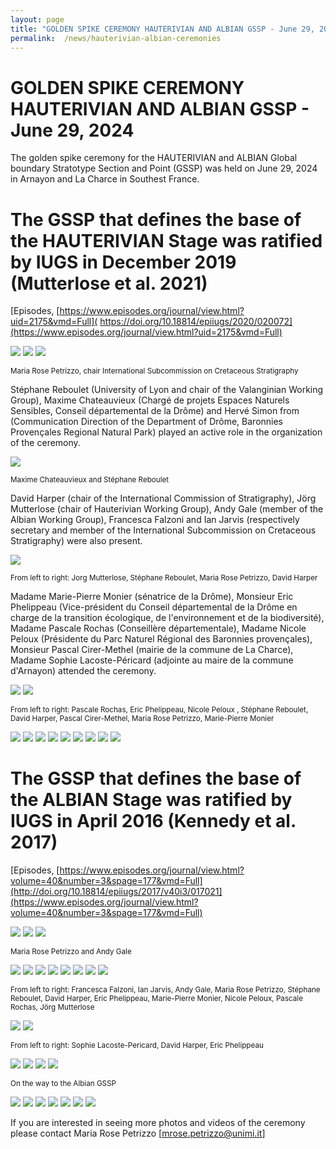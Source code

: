 ```yaml
---
layout: page
title: "GOLDEN SPIKE CEREMONY HAUTERIVIAN AND ALBIAN GSSP - June 29, 2024"
permalink:  /news/hauterivian-albian-ceremonies
---
```

# GOLDEN SPIKE CEREMONY HAUTERIVIAN AND ALBIAN GSSP - June 29, 2024

The golden spike ceremony for the HAUTERIVIAN and ALBIAN Global boundary Stratotype Section and Point (GSSP) was held on June 29, 2024 in Arnayon and La Charce in Southest France.



# The GSSP that defines the base of the HAUTERIVIAN Stage was ratified by IUGS in December 2019 (Mutterlose et al. 2021) 

[Episodes, [https://www.episodes.org/journal/view.html?uid=2175&vmd=Full]( https://doi.org/10.18814/epiiugs/2020/020072](https://www.episodes.org/journal/view.html?uid=2175&vmd=Full)

![](https://stratigraphy.org/subcommission-cretaceous/images/hauteriviannail.jpg) 
![](https://stratigraphy.org/subcommission-cretaceous/images/hauteriviannail1.jpg) 
![](https://stratigraphy.org/subcommission-cretaceous/images/hauteriviannail1a.jpg) 
<p style="font-size:smaller;">Maria Rose Petrizzo, chair International Subcommission on Cretaceous Stratigraphy</p>

Stéphane Reboulet (University of Lyon and chair of the Valanginian Working Group), Maxime Chateauvieux (Chargé de projets Espaces Naturels Sensibles, Conseil départemental de la Drôme) and Hervé Simon from (Communication Direction of the Department of Drôme, Baronnies Provençales Regional Natural Park) played an active role in the organization of the ceremony.

![](https://stratigraphy.org/subcommission-cretaceous/images/hauteriviannail2.jpg) 

<p style="font-size:smaller;"> Maxime Chateauvieux and Stéphane Reboulet</p>

David Harper (chair of the International Commission of Stratigraphy), Jörg Mutterlose (chair of Hauterivian Working Group), Andy Gale (member of the Albian Working Group), Francesca Falzoni and Ian Jarvis (respectively secretary and member of the International Subcommission on Cretaceous Stratigraphy) were also present.

![](https://stratigraphy.org/subcommission-cretaceous/images/hauteriviannail3.jpg) 

<p style="font-size:smaller;"> From left to right: Jorg Mutterlose, Stéphane Reboulet, Maria Rose Petrizzo, David Harper </p>

Madame Marie-Pierre Monier (sénatrice de la Drôme), Monsieur Eric Phelippeau (Vice-président du Conseil départemental de la Drôme en charge de la transition écologique, de l'environnement et de la biodiversité), Madame Pascale Rochas (Conseillère départementale), Madame Nicole Peloux (Présidente du Parc Naturel Régional des Baronnies provençales), Monsieur Pascal Cirer-Methel (mairie de la commune de La Charce), Madame Sophie Lacoste-Péricard (adjointe au maire de la commune d'Arnayon) attended the ceremony.

![](https://stratigraphy.org/subcommission-cretaceous/images/hauteriviannail4.jpg) 
![](https://stratigraphy.org/subcommission-cretaceous/images/hauteriviannail5.jpg) 

<p style="font-size:smaller;"> From left to right: Pascale Rochas, Eric Phelippeau, Nicole Peloux , Stéphane Reboulet, David Harper,  Pascal Cirer-Methel, Maria Rose Petrizzo, Marie-Pierre Monier </p>

![](https://stratigraphy.org/subcommission-cretaceous/images/hauteriviannail7.jpg) 
![](https://stratigraphy.org/subcommission-cretaceous/images/hauteriviannail8.jpg) 
![](https://stratigraphy.org/subcommission-cretaceous/images/hauteriviannail8a.jpg) 
![](https://stratigraphy.org/subcommission-cretaceous/images/hauteriviannail9.jpg) 
![](https://stratigraphy.org/subcommission-cretaceous/images/hauteriviannail10.jpg) 
![](https://stratigraphy.org/subcommission-cretaceous/images/hauteriviannail11.jpg) 
![](https://stratigraphy.org/subcommission-cretaceous/images/hauteriviannail12.jpg) 
![](https://stratigraphy.org/subcommission-cretaceous/images/hauteriviannail13.jpg) 
![](https://stratigraphy.org/subcommission-cretaceous/images/hauteriviannail14.jpg) 





# The GSSP that defines the base of the ALBIAN Stage was ratified by IUGS in April 2016 (Kennedy et al. 2017) 

[Episodes, [https://www.episodes.org/journal/view.html?volume=40&number=3&spage=177&vmd=Full](http://doi.org/10.18814/epiiugs/2017/v40i3/017021](https://www.episodes.org/journal/view.html?volume=40&number=3&spage=177&vmd=Full)

![](https://stratigraphy.org/subcommission-cretaceous/images/albiannail.jpg) 
![](https://stratigraphy.org/subcommission-cretaceous/images/albiannail1.jpg) 
![](https://stratigraphy.org/subcommission-cretaceous/images/albiannail1a.jpg)

<p style="font-size:smaller;"> Maria Rose Petrizzo and Andy Gale </p>

![](https://stratigraphy.org/subcommission-cretaceous/images/albiannail2.jpg) 
![](https://stratigraphy.org/subcommission-cretaceous/images/albiannail3.jpg) 
![](https://stratigraphy.org/subcommission-cretaceous/images/albiannail3a.jpg) 
![](https://stratigraphy.org/subcommission-cretaceous/images/albiannail3b.jpg) 
![](https://stratigraphy.org/subcommission-cretaceous/images/albiannail4.jpg) 
![](https://stratigraphy.org/subcommission-cretaceous/images/albiannail5.jpg) 
![](https://stratigraphy.org/subcommission-cretaceous/images/albiannail5a.jpg) 
![](https://stratigraphy.org/subcommission-cretaceous/images/albiannail6.jpg) 

<p style="font-size:smaller;"> From left to right: Francesca Falzoni, Ian Jarvis, Andy Gale, Maria Rose Petrizzo, Stéphane Reboulet, David Harper, Eric Phelippeau, Marie-Pierre Monier, Nicole Peloux, Pascale Rochas, Jörg Mutterlose </p>

![](https://stratigraphy.org/subcommission-cretaceous/images/albiannail7.jpg) 
![](https://stratigraphy.org/subcommission-cretaceous/images/albiannail8.jpg) 
<p style="font-size:smaller;"> From left to right: Sophie Lacoste-Pericard, David Harper, Eric Phelippeau </p>

  ![](https://stratigraphy.org/subcommission-cretaceous/images/albiannail9.jpg) 
![](https://stratigraphy.org/subcommission-cretaceous/images/albiannail10.jpg) 
![](https://stratigraphy.org/subcommission-cretaceous/images/albiannail11.jpg) 
![](https://stratigraphy.org/subcommission-cretaceous/images/albiannail13.jpg) 

<p style="font-size:smaller;">On the way to the Albian GSSP</p>

![](https://stratigraphy.org/subcommission-cretaceous/images/hauterivian-albian1.jpg) 
![](https://stratigraphy.org/subcommission-cretaceous/images/hauterivian-albian1a.jpg) 
![](https://stratigraphy.org/subcommission-cretaceous/images/hauterivian-albian2.jpg) 
![](https://stratigraphy.org/subcommission-cretaceous/images/hauterivian-albian3.jpg) 
![](https://stratigraphy.org/subcommission-cretaceous/images/hauterivian-albian4.jpg) 
![](https://stratigraphy.org/subcommission-cretaceous/images/hauterivian-albian5.jpg) 
![](https://stratigraphy.org/subcommission-cretaceous/images/hauterivianalbian6.jpg) 

If you are interested in seeing more photos and videos of the ceremony please contact Maria Rose Petrizzo 
[mrose.petrizzo@unimi.it]
